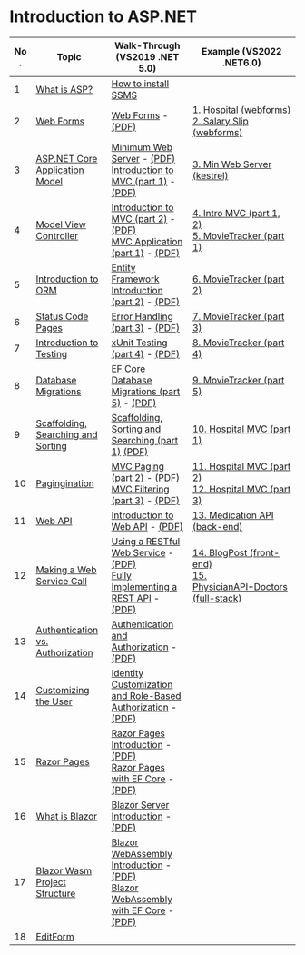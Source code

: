 # Introduction to ASP.NET

| No . | Topic                                             | Walk-Through (VS2019 .NET 5.0) | Example (VS2022 .NET6.0) |
| ---- | ------------------------------------------------- | --- | --- |
| 1    | [What is ASP?](./pages/1.md)                      | [How to install SSMS](./printable/ssms.pdf)
| 2    | [Web Forms](./pages/2.md)                         | [Web Forms](./walkthrough/1.md) - [(PDF)](./printable/w1.pdf) | [1. Hospital (webforms)](./examples/HospitalApp/) <br> [2. Salary Slip (webforms)](./examples/SalarySlip/)
| 3    | [ASP.NET Core Application Model](./pages/3.md)    | [Minimum Web Server](./walkthrough/2-a.md) - [(PDF)](./printable/w2a.pdf) <br> [Introduction to MVC (part 1)](./walkthrough/2-b.md) - [(PDF)](./printable/w2b.pdf) | [3. Min Web Server (kestrel)](./examples/MinimumWebServer/) |
| 4    | [Model View Controller](./pages/4.md)             | [Introduction to MVC (part 2)](./walkthrough/3.md) - [(PDF)](./printable/w3.pdf) <br> [MVC Application (part 1)](./walkthrough/4.md) - [(PDF)](./printable/w4.pdf) |  [4. Intro MVC (part 1, 2)](./examples/IntroMVC/) <br> [5. MovieTracker (part 1)](./examples/MovieTracker-p1/) |
| 5    | [Introduction to ORM](./pages/5.md)               | [Entity Framework Introduction (part 2)](./walkthrough/5.md) - [(PDF)](./printable/w5.pdf) | [6. MovieTracker (part 2)](./examples/MovieTracker-p2/) |
| 6    | [Status Code Pages](./pages/6.md)                 | [Error Handling (part 3)](./walkthrough/6.md) - [(PDF)](./printable/w6.pdf) | [7. MovieTracker (part 3)](./examples/MovieTracker-p3/) |
| 7    | [Introduction to Testing](./pages/7.md)           | [xUnit Testing (part 4)](./walkthrough/7.md) - [(PDF)](./printable/w7.pdf) | [8. MovieTracker (part 4)](./examples/MovieTracker-p4/) |
| 8    | [Database Migrations](./pages/8.md)               | [EF Core Database Migrations (part 5)](./walkthrough/8.md) - [(PDF)](./printable/w8.pdf) | [9. MovieTracker (part 5)](./examples/MovieTracker-p5/) |
| 9    | [Scaffolding, Searching and Sorting](./pages/9.md)| [Scaffolding, Sorting and Searching (part 1)](./walkthrough/9.md) [(PDF)](./printable/w9.pdf) | [10. Hospital MVC (part 1)](./examples/HospitalMVC-p1/) |
| 10   | [Pagingination](./pages/10.md)                    | [MVC Paging (part 2)](./walkthrough/10.md) - [(PDF)](./printable/w10.pdf) <br> [MVC Filtering (part 3)](./walkthrough/11.md) - [(PDF)](./printable/w11.pdf) | [11. Hospital MVC (part 2)](./examples/HospitalMVC-p2/) <br> [12. Hospital MVC (part 3)](./examples/HospitalMVC-p3/) |
| 11   | [Web API](./pages/11.md)                          | [Introduction to Web API](./walkthrough/12.md) - [(PDF)](./printable/w12.pdf) | [13. Medication API (back-end)](./examples/MedicationAPI/) |
| 12   | [Making a Web Service Call](./pages/12.md)        | [Using a RESTful Web Service](./walkthrough/13.md) - [(PDF)](./printable/w13.pdf) <br> [Fully Implementing a REST API](./walkthrough/14.md) - [(PDF)](./printable/w14.pdf) | [14. BlogPost (front-end)](./examples/BlogPost/) <br> [15. PhysicianAPI+Doctors (full-stack)](./examples/WebAPIFullStack/) |
| 13   | [Authentication vs. Authorization](./pages/13.md) | [Authentication and Authorization](./walkthrough/15.md) - [(PDF)](./printable/w15.pdf) |
| 14   | [Customizing the User](./pages/14.md)             | [Identity Customization and Role-Based Authorization](./walkthrough/16.md) - [(PDF)](./printable/w16.pdf) |
| 15   | [Razor Pages](./pages/15.md)                      | [Razor Pages Introduction](./walkthrough/17.md) - [(PDF)](./printable/w17.pdf) <br> [Razor Pages with EF Core](./walkthrough/18.md) - [(PDF)](./printable/w18.pdf) |
| 16   | [What is Blazor](./pages/16.md)                   | [Blazor Server Introduction](./walkthrough/19.md) - [(PDF)](./printable/w19.pdf) |
| 17   | [Blazor Wasm Project Structure](./pages/17.md)    | [Blazor WebAssembly Introduction](./walkthrough/20.md) - [(PDF)](./printable/w20.pdf) <br> [Blazor WebAssembly with EF Core](./walkthrough/21.md) - [(PDF)](./printable/w21.pdf) |
| 18   | [EditForm](./pages/18.md)                         | | |
